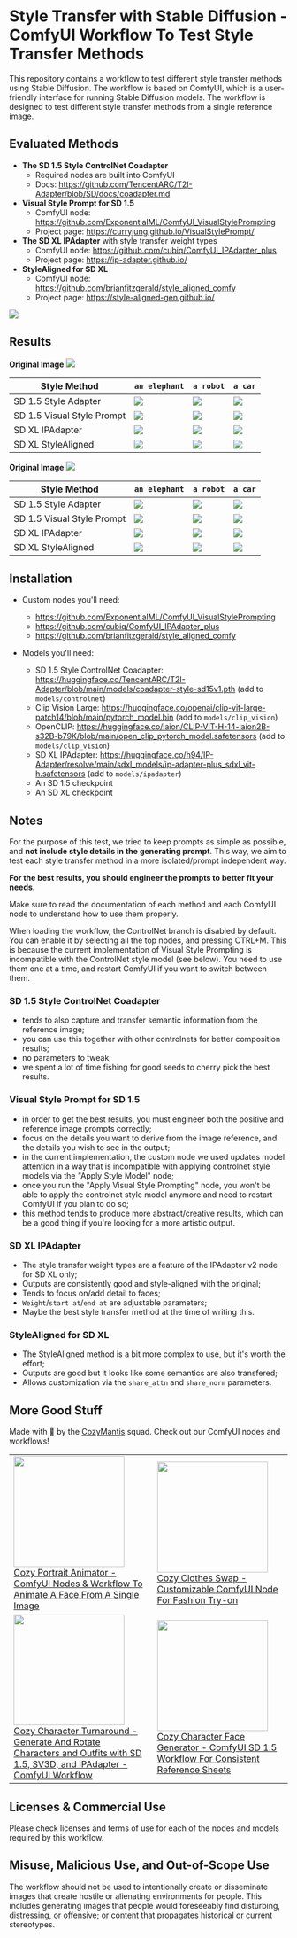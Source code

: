 # Style Transfer with Stable Diffusion - ComfyUI Workflow To Test Style Transfer Methods

This repository contains a workflow to test different style transfer methods using Stable Diffusion. The workflow is based on ComfyUI, which is a user-friendly interface for running Stable Diffusion models. The workflow is designed to test different style transfer methods from a single reference image.

## Evaluated Methods

- **The SD 1.5 Style ControlNet Coadapter**
  - Required nodes are built into ComfyUI
  - Docs: https://github.com/TencentARC/T2I-Adapter/blob/SD/docs/coadapter.md
- **Visual Style Prompt for SD 1.5**
  - ComfyUI node: https://github.com/ExponentialML/ComfyUI_VisualStylePrompting
  - Project page: https://curryjung.github.io/VisualStylePrompt/
- **The SD XL IPAdapter** with style transfer weight types
  - ComfyUI node: https://github.com/cubiq/ComfyUI_IPAdapter_plus
  - Project page: https://ip-adapter.github.io/
- **StyleAligned for SD XL**
  - ComfyUI node: https://github.com/brianfitzgerald/style_aligned_comfy
  - Project page: https://style-aligned-gen.github.io/

![](screen.png)

## Results

**Original Image**
![](./assets/source1.png)

| Style Method               | `an elephant` | `a robot` | `a car` |
| -------------------------- | --- | --- | --- |
| SD 1.5 Style Adapter         | ![](./assets/sm.png) | ![](./assets/sm1.png) | ![](./assets/sm2.png) |
| SD 1.5 Visual Style Prompt | ![](./assets/vsp.png) | ![](./assets/vsp1.png) | ![](./assets/vsp2.png) |
| SD XL IPAdapter            | ![](./assets/ipa.png) | ![](./assets/ipa1.png) | ![](./assets/ipa2.png) |
| SD XL StyleAligned         | ![](./assets/sa.png) | ![](./assets/sa1.png) | ![](./assets/sa2.png) |



**Original Image**
![](./assets/source2.png)

| Style Method               | `an elephant` | `a robot` | `a car` |
| -------------------------- | --- | --- | --- |
| SD 1.5 Style Adapter         | ![](./assets/2sm.png) | ![](./assets/2sm1.png) | ![](./assets/2sm2.png) |
| SD 1.5 Visual Style Prompt | ![](./assets/2vsp.png) | ![](./assets/2vsp1.png) | ![](./assets/2vsp2.png) |
| SD XL IPAdapter            | ![](./assets/2ipa.png) | ![](./assets/2ipa1.png) | ![](./assets/2ipa2.png) |
| SD XL StyleAligned         | ![](./assets/2sa.png) | ![](./assets/2sa1.png) | ![](./assets/2sa2.png) |

## Installation

- Custom nodes you'll need:
  - https://github.com/ExponentialML/ComfyUI_VisualStylePrompting
  - https://github.com/cubiq/ComfyUI_IPAdapter_plus
  - https://github.com/brianfitzgerald/style_aligned_comfy

- Models you'll need:
  - SD 1.5 Style ControlNet Coadapter: https://huggingface.co/TencentARC/T2I-Adapter/blob/main/models/coadapter-style-sd15v1.pth (add to `models/controlnet`)
  - Clip Vision Large: https://huggingface.co/openai/clip-vit-large-patch14/blob/main/pytorch_model.bin (add to `models/clip_vision`)
  - OpenCLIP: https://huggingface.co/laion/CLIP-ViT-H-14-laion2B-s32B-b79K/blob/main/open_clip_pytorch_model.safetensors (add to `models/clip_vision`)
  - SD XL IPAdapter: https://huggingface.co/h94/IP-Adapter/resolve/main/sdxl_models/ip-adapter-plus_sdxl_vit-h.safetensors (add to `models/ipadapter`)
  - An SD 1.5 checkpoint
  - An SD XL checkpoint

## Notes

For the purpose of this test, we tried to keep prompts as simple as possible, and **not include style details in the generating prompt**. This way, we aim to test each style transfer method in a more isolated/prompt independent way. 

**For the best results, you should engineer the prompts to better fit your needs.**

Make sure to read the documentation of each method and each ComfyUI node to understand how to use them properly.

When loading the workflow, the ControlNet branch is disabled by default. You can enable it by selecting all the top nodes, and pressing CTRL+M. This is because the current implementation of Visual Style Prompting is incompatible with the ControlNet style model (see below). You need to use them one at a time, and restart ComfyUI if you want to switch between them.

### SD 1.5 Style ControlNet Coadapter
- tends to also capture and transfer semantic information from the reference image;
- you can use this together with other controlnets for better composition results;
- no parameters to tweak;
- we spent a lot of time fishing for good seeds to cherry pick the best results.

### Visual Style Prompt for SD 1.5
- in order to get the best results, you must engineer both the positive and reference image prompts correctly;
- focus on the details you want to derive from the image reference, and the details you wish to see in the output;
- in the current implementation, the custom node we used updates model attention in a way that is incompatible with applying controlnet style models via the "Apply Style Model" node;
- once you run the "Apply Visual Style Prompting" node, you won't be able to apply the controlnet style model anymore and need to restart ComfyUI if you plan to do so;
- this method tends to produce more abstract/creative results, which can be a good thing if you're looking for a more artistic output.

### SD XL IPAdapter
- The style transfer weight types are a feature of the IPAdapter v2 node for SD XL only;
- Outputs are consistently good and style-aligned with the original;
- Tends to focus on/add detail to faces;
- `Weight`/`start at`/`end at` are adjustable parameters;
- Maybe the best style transfer method at the time of writing this.

### StyleAligned for SD XL
- The StyleAligned method is a bit more complex to use, but it's worth the effort;
- Outputs are good but it looks like some semantics are also transfered;
- Allows customization via the `share_attn` and `share_norm` parameters.

## More Good Stuff

Made with 💚 by the [CozyMantis](https://cozymantis.gumroad.com) squad. Check out our ComfyUI nodes and workflows!

| | |
| --- | --- |
| <img src="https://github.com/cozymantis/style-transfer-comfyui-workflow/assets/5381731/124828a8-1dd2-447b-8646-ec9049f35f42" width=200 /><br />[Cozy Portrait Animator - ComfyUI Nodes & Workflow To Animate A Face From A Single Image](https://cozymantis.gumroad.com/l/cozy-animated-portraits-with-stablediffusion-comfyui-aniportrait?layout=profile) | <a href="https://cozymantis.gumroad.com/l/cozy-clothes-swap-comfyui-node-salvton?layout=profile"><img width=200 src="https://public-files.gumroad.com/x75wxfap89vzrasn4v6rniemyaj5"><br /> Cozy Clothes Swap - Customizable ComfyUI Node For Fashion Try-on</a> |
| <img src="https://public-files.gumroad.com/dtz98aq6vdup1yyo6dh1znk2sn7o" width=200 /><br />[Cozy Character Turnaround - Generate And Rotate Characters and Outfits with SD 1.5, SV3D, and IPAdapter - ComfyUI Workflow](https://cozymantis.gumroad.com/l/cozy-character-turnaround-animate-comfyui-workflow?layout=profile) | <a href="https://cozymantis.gumroad.com/l/character-face-consistency-reference-sheet-comfyui-workflow-sd15?layout=profile"><img width=200 src="https://public-files.gumroad.com/z5ngr41vztccp0isnwtarap5wy5n"><br /> Cozy Character Face Generator - ComfyUI SD 1.5 Workflow For Consistent Reference Sheets</a> |

## Licenses & Commercial Use

Please check licenses and terms of use for each of the nodes and models required by this workflow.

## Misuse, Malicious Use, and Out-of-Scope Use

The workflow should not be used to intentionally create or disseminate images that create hostile or alienating environments for people. This includes generating images that people would foreseeably find disturbing, distressing, or offensive; or content that propagates historical or current stereotypes.
